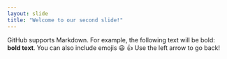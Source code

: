 ```yaml
---
layout: slide
title: "Welcome to our second slide!"
---
```

GitHub supports Markdown. For example, the following text will be bold: __bold text__.
You can also include emojis :smiley: :+1:
Use the left arrow to go back!
